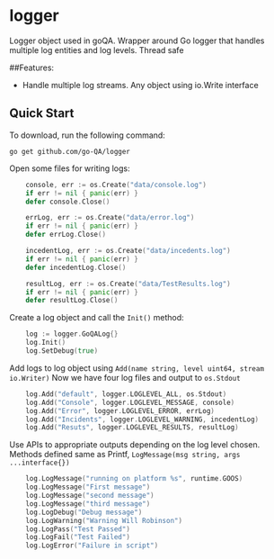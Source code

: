 # logger
Logger object used in goQA. Wrapper around Go logger that handles multiple log entities and log levels. Thread safe

##Features:
- Handle multiple log streams. Any object using io.Write interface
 
## Quick Start

To download, run the following command:

~~~
go get github.com/go-QA/logger
~~~


Open some files for writing logs:
```go
	console, err := os.Create("data/console.log")
	if err != nil { panic(err) }
	defer console.Close()

	errLog, err := os.Create("data/error.log")
	if err != nil { panic(err) }
	defer errLog.Close()

	incedentLog, err := os.Create("data/incedents.log")
	if err != nil { panic(err) }
	defer incedentLog.Close()

	resultLog, err := os.Create("data/TestResults.log")
	if err != nil { panic(err) }
	defer resultLog.Close()
```

Create a log object and call the `Init()` method:

```go
	log := logger.GoQALog{}
	log.Init()
	log.SetDebug(true)
```

  Add logs to log object using `Add(name string, level uint64, stream io.Writer)` Now we have four log files and output to `os.Stdout`
```go
	log.Add("default", logger.LOGLEVEL_ALL, os.Stdout)
	log.Add("Console", logger.LOGLEVEL_MESSAGE, console)
	log.Add("Error", logger.LOGLEVEL_ERROR, errLog)
	log.Add("Incidents", logger.LOGLEVEL_WARNING, incedentLog)
	log.Add("Resuts", logger.LOGLEVEL_RESULTS, resultLog)
```

  Use APIs to appropriate outputs depending on the log level chosen. Methods defined same as Printf, `LogMessage(msg string, args ...interface{})`

```go
	log.LogMessage("running on platform %s", runtime.GOOS)
	log.LogMessage("First message")
	log.LogMessage("second message")
	log.LogMessage("third message")
	log.LogDebug("Debug message")
	log.LogWarning("Warning Will Robinson")
	log.LogPass("Test Passed")
	log.LogFail("Test Failed")
	log.LogError("Failure in script")
```




